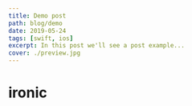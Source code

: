 ```yaml
---
title: Demo post
path: blog/demo
date: 2019-05-24
tags: [swift, ios]
excerpt: In this post we'll see a post example...
cover: ./preview.jpg
---
```


# ironic
